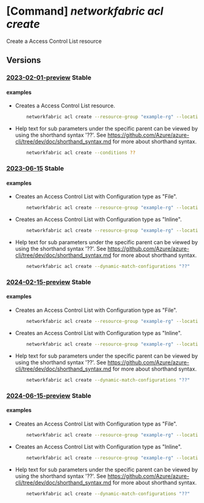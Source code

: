 # [Command] _networkfabric acl create_

Create a Access Control List resource

## Versions

### [2023-02-01-preview](/Resources/mgmt-plane/L3N1YnNjcmlwdGlvbnMve30vcmVzb3VyY2Vncm91cHMve30vcHJvdmlkZXJzL21pY3Jvc29mdC5tYW5hZ2VkbmV0d29ya2ZhYnJpYy9hY2Nlc3Njb250cm9sbGlzdHMve30=/2023-02-01-preview.xml) **Stable**

<!-- mgmt-plane /subscriptions/{}/resourcegroups/{}/providers/microsoft.managednetworkfabric/accesscontrollists/{} 2023-02-01-preview -->

#### examples

- Creates a Access Control List resource.
    ```bash
        networkfabric acl create --resource-group "example-rg" --location "westus3" --resource-name "example-accesscontrollist" --address-family "ipv4" --conditions "[{sequenceNumber:123,action:allow,destinationAddress:'1.1.10.10',destinationPort:1254,sourceAddress:'1.1.1.0/24',sourcePort:1276,protocol:255,annotation:asdf}]"
    ```

- Help text for sub parameters under the specific parent can be viewed by using the shorthand syntax '??'. See https://github.com/Azure/azure-cli/tree/dev/doc/shorthand_syntax.md for more about shorthand syntax.
    ```bash
        networkfabric acl create --conditions ??
    ```

### [2023-06-15](/Resources/mgmt-plane/L3N1YnNjcmlwdGlvbnMve30vcmVzb3VyY2Vncm91cHMve30vcHJvdmlkZXJzL21pY3Jvc29mdC5tYW5hZ2VkbmV0d29ya2ZhYnJpYy9hY2Nlc3Njb250cm9sbGlzdHMve30=/2023-06-15.xml) **Stable**

<!-- mgmt-plane /subscriptions/{}/resourcegroups/{}/providers/microsoft.managednetworkfabric/accesscontrollists/{} 2023-06-15 -->

#### examples

- Creates an Access Control List with Configuration type as "File".
    ```bash
        networkfabric acl create --resource-group "example-rg" --location "westus3" --resource-name "example-accesscontrollist" --configuration-type "File" --acls-url "https://ACL-Storage-URL"
    ```

- Creates an Access Control List with Configuration type as "Inline".
    ```bash
        networkfabric acl create --resource-group "example-rg" --location "westus3" --resource-name "example-accesscontrollist" --configuration-type "Inline" --default-action "Permit" --dynamic-match-configurations "[{ipGroups:[{name:'example-ipGroup',ipAddressType:IPv4,ipPrefixes:['10.20.3.1/20']}],vlanGroups:[{name:'example-vlanGroup',vlans:['20-30']}],portGroups:[{name:'example-portGroup',ports:['100-200']}]}]" --match-configurations "[{matchConfigurationName:'example-match',sequenceNumber:123,ipAddressType:IPv4,matchConditions:[{etherTypes:['0x1'],fragments:['0xff00-0xffff'],ipLengths:['4094-9214'],ttlValues:[23],dscpMarkings:[32],portCondition:{flags:[established],portType:SourcePort,layer4Protocol:TCP,ports:['1-20'],portGroupNames:['example-portGroup']},protocolTypes:[TCP],vlanMatchCondition:{vlans:['20-30'],innerVlans:[30],vlanGroupNames:['example-vlanGroup']},ipCondition:{type:SourceIP,prefixType:Prefix,ipPrefixValues:['10.20.20.20/12'],ipGroupNames:['example-ipGroup']}}],actions:[{type:Count,counterName:'example-counter'}]}]"
    ```

- Help text for sub parameters under the specific parent can be viewed by using the shorthand syntax '??'. See https://github.com/Azure/azure-cli/tree/dev/doc/shorthand_syntax.md for more about shorthand syntax.
    ```bash
        networkfabric acl create --dynamic-match-configurations "??"
    ```

### [2024-02-15-preview](/Resources/mgmt-plane/L3N1YnNjcmlwdGlvbnMve30vcmVzb3VyY2Vncm91cHMve30vcHJvdmlkZXJzL21pY3Jvc29mdC5tYW5hZ2VkbmV0d29ya2ZhYnJpYy9hY2Nlc3Njb250cm9sbGlzdHMve30=/2024-02-15-preview.xml) **Stable**

<!-- mgmt-plane /subscriptions/{}/resourcegroups/{}/providers/microsoft.managednetworkfabric/accesscontrollists/{} 2024-02-15-preview -->

#### examples

- Creates an Access Control List with Configuration type as "File".
    ```bash
        networkfabric acl create --resource-group "example-rg" --location "westus3" --resource-name "example-accesscontrollist" --configuration-type "File" --acls-url "https://ACL-Storage-URL"
    ```

- Creates an Access Control List with Configuration type as "Inline".
    ```bash
        networkfabric acl create --resource-group "example-rg" --location "westus3" --resource-name "example-accesscontrollist" --configuration-type "Inline" --default-action "Permit" --dynamic-match-configurations "[{ipGroups:[{name:'example-ipGroup',ipAddressType:IPv4,ipPrefixes:['10.20.3.1/20']}],vlanGroups:[{name:'example-vlanGroup',vlans:['20-30']}],portGroups:[{name:'example-portGroup',ports:['100-200']}]}]" --match-configurations "[{matchConfigurationName:'example-match',sequenceNumber:123,ipAddressType:IPv4,matchConditions:[{etherTypes:['0x1'],fragments:['0xff00-0xffff'],ipLengths:['4094-9214'],ttlValues:[23],dscpMarkings:[32],portCondition:{flags:[established],portType:SourcePort,layer4Protocol:TCP,ports:['1-20'],portGroupNames:['example-portGroup']},protocolTypes:[TCP],vlanMatchCondition:{vlans:['20-30'],innerVlans:[30],vlanGroupNames:['example-vlanGroup']},ipCondition:{type:SourceIP,prefixType:Prefix,ipPrefixValues:['10.20.20.20/12'],ipGroupNames:['example-ipGroup']}}],actions:[{type:Count,counterName:'example-counter'}]}]"
    ```

- Help text for sub parameters under the specific parent can be viewed by using the shorthand syntax '??'. See https://github.com/Azure/azure-cli/tree/dev/doc/shorthand_syntax.md for more about shorthand syntax.
    ```bash
        networkfabric acl create --dynamic-match-configurations "??"
    ```

### [2024-06-15-preview](/Resources/mgmt-plane/L3N1YnNjcmlwdGlvbnMve30vcmVzb3VyY2Vncm91cHMve30vcHJvdmlkZXJzL21pY3Jvc29mdC5tYW5hZ2VkbmV0d29ya2ZhYnJpYy9hY2Nlc3Njb250cm9sbGlzdHMve30=/2024-06-15-preview.xml) **Stable**

<!-- mgmt-plane /subscriptions/{}/resourcegroups/{}/providers/microsoft.managednetworkfabric/accesscontrollists/{} 2024-06-15-preview -->

#### examples

- Creates an Access Control List with Configuration type as "File".
    ```bash
        networkfabric acl create --resource-group "example-rg" --location "westus3" --resource-name "example-accesscontrollist" --configuration-type "File" --acls-url "https://ACL-Storage-URL"
    ```

- Creates an Access Control List with Configuration type as "Inline".
    ```bash
        networkfabric acl create --resource-group "example-rg" --location "westus3" --resource-name "example-accesscontrollist" --configuration-type "Inline" --default-action "Permit" --dynamic-match-configurations "[{ipGroups:[{name:'example-ipGroup',ipAddressType:IPv4,ipPrefixes:['10.20.3.1/20']}],vlanGroups:[{name:'example-vlanGroup',vlans:['20-30']}],portGroups:[{name:'example-portGroup',ports:['100-200']}]}]" --match-configurations "[{matchConfigurationName:'example-match',sequenceNumber:123,ipAddressType:IPv4,matchConditions:[{etherTypes:['0x1'],fragments:['0xff00-0xffff'],ipLengths:['4094-9214'],ttlValues:[23],dscpMarkings:[32],portCondition:{flags:[established],portType:SourcePort,layer4Protocol:TCP,ports:['1-20'],portGroupNames:['example-portGroup']},protocolTypes:[TCP],vlanMatchCondition:{vlans:['20-30'],innerVlans:[30],vlanGroupNames:['example-vlanGroup']},ipCondition:{type:SourceIP,prefixType:Prefix,ipPrefixValues:['10.20.20.20/12'],ipGroupNames:['example-ipGroup']}}],actions:[{type:Count,counterName:'example-counter'}]}]"
    ```

- Help text for sub parameters under the specific parent can be viewed by using the shorthand syntax '??'. See https://github.com/Azure/azure-cli/tree/dev/doc/shorthand_syntax.md for more about shorthand syntax.
    ```bash
        networkfabric acl create --dynamic-match-configurations "??"
    ```
